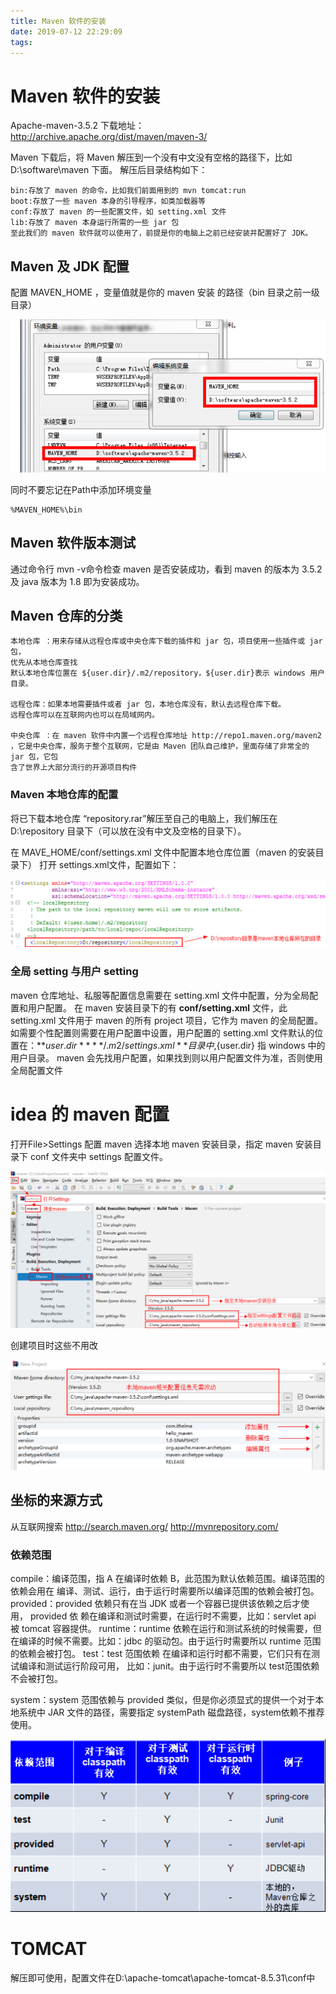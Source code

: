 ```yaml
---
title: Maven 软件的安装
date: 2019-07-12 22:29:09
tags:
---
```


# Maven 软件的安装

Apache-maven-3.5.2 下载地址：http://archive.apache.org/dist/maven/maven-3/

Maven 下载后，将 Maven 解压到一个没有中文没有空格的路径下，比如 D:\software\maven 下面。
解压后目录结构如下：

```
bin:存放了 maven 的命令，比如我们前面用到的 mvn tomcat:run
boot:存放了一些 maven 本身的引导程序，如类加载器等
conf:存放了 maven 的一些配置文件，如 setting.xml 文件
lib:存放了 maven 本身运行所需的一些 jar 包
至此我们的 maven 软件就可以使用了，前提是你的电脑上之前已经安装并配置好了 JDK。
```

## Maven 及 JDK 配置

配置 MAVEN_HOME ，变量值就是你的 maven 安装 的路径（bin 目录之前一级目录）

![1542103258044](https://raw.githubusercontent.com/cwayer/assets/master/1542103258044.png)

同时不要忘记在Path中添加环境变量

```
%MAVEN_HOME%\bin
```

## Maven 软件版本测试

通过命令行 mvn -v命令检查 maven 是否安装成功，看到 maven 的版本为 3.5.2 及 java 版本为 1.8 即为安装成功。

## Maven 仓库的分类

```
本地仓库 ：用来存储从远程仓库或中央仓库下载的插件和 jar 包，项目使用一些插件或 jar 包，
优先从本地仓库查找
默认本地仓库位置在 ${user.dir}/.m2/repository，${user.dir}表示 windows 用户目录。

远程仓库：如果本地需要插件或者 jar 包，本地仓库没有，默认去远程仓库下载。
远程仓库可以在互联网内也可以在局域网内。

中央仓库 ：在 maven 软件中内置一个远程仓库地址 http://repo1.maven.org/maven2 ，它是中央仓库，服务于整个互联网，它是由 Maven 团队自己维护，里面存储了非常全的 jar 包，它包
含了世界上大部分流行的开源项目构件
```

### Maven 本地仓库的配置

将已下载本地仓库 “repository.rar”解压至自己的电脑上，我们解压在 D:\repository 目录下（可以放在没有中文及空格的目录下）。

在 MAVE_HOME/conf/settings.xml 文件中配置本地仓库位置（maven 的安装目录下）
打开 settings.xml文件，配置如下：

![1542104112703](https://raw.githubusercontent.com/cwayer/assets/master/1542104112703.png)

### 全局 setting 与用户 setting

maven 仓库地址、私服等配置信息需要在 setting.xml 文件中配置，分为全局配置和用户配置。
在 maven 安装目录下的有 **conf/setting.xml** 文件，此 setting.xml 文件用于 maven 的所有 project
项目，它作为 maven 的全局配置。
如需要个性配置则需要在用户配置中设置，用户配置的 setting.xml 文件默认的位置在：**${user.dir}** 
**/.m2/settings.xml** 目录中,${user.dir} 指 windows 中的用户目录。
maven 会先找用户配置，如果找到则以用户配置文件为准，否则使用全局配置文件

# idea 的 maven 配置

打开File>Settings 配置 maven
选择本地 maven 安装目录，指定 maven 安装目录下 conf 文件夹中 settings 配置文件。

![1542104333475](https://raw.githubusercontent.com/cwayer/assets/master/1542104333475.png)

创建项目时这些不用改

![1542104391221](https://raw.githubusercontent.com/cwayer/assets/master/1542104391221.png)

## 坐标的来源方式

从互联网搜索
http://search.maven.org/
http://mvnrepository.com/

### 依赖范围

compile：编译范围，指 A 在编译时依赖 B，此范围为默认依赖范围。编译范围的依赖会用在
编译、测试、运行，由于运行时需要所以编译范围的依赖会被打包。
 provided：provided 依赖只有在当 JDK 或者一个容器已提供该依赖之后才使用， provided 依
赖在编译和测试时需要，在运行时不需要，比如：servlet api 被 tomcat 容器提供。
 runtime：runtime 依赖在运行和测试系统的时候需要，但在编译的时候不需要。比如：jdbc
的驱动包。由于运行时需要所以 runtime 范围的依赖会被打包。
 test：test 范围依赖 在编译和运行时都不需要，它们只有在测试编译和测试运行阶段可用，
比如：junit。由于运行时不需要所以 test范围依赖不会被打包。

 system：system 范围依赖与 provided 类似，但是你必须显式的提供一个对于本地系统中 JAR
文件的路径，需要指定 systemPath 磁盘路径，system依赖不推荐使用。

![1542104499125](https://raw.githubusercontent.com/cwayer/assets/master/1542104499125.png)

# TOMCAT

解压即可使用，配置文件在D:\apache-tomcat\apache-tomcat-8.5.31\conf中